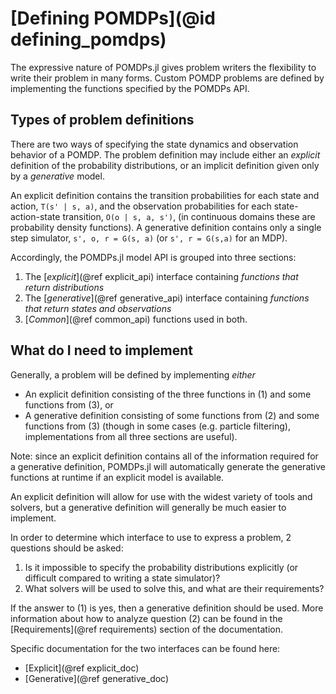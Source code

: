 # [Defining POMDPs](@id defining_pomdps)

The expressive nature of POMDPs.jl gives problem writers the flexibility to write their problem in many forms.
Custom POMDP problems are defined by implementing the functions specified by the POMDPs API.

## Types of problem definitions

There are two ways of specifying the state dynamics and observation behavior of a POMDP. The problem definition may include either an *explicit* definition of the probability distributions, or an implicit definition given only by a *generative* model.

An explicit definition contains the transition probabilities for each state and action, ``T(s' | s, a)``, and the observation probabilities for each state-action-state transition, ``O(o | s, a, s')``, (in continuous domains these are probability density functions). A generative definition contains only a single step simulator, ``s', o, r = G(s, a)`` (or ``s', r = G(s,a)`` for an MDP).

Accordingly, the POMDPs.jl model API is grouped into three sections:
1. The [*explicit*](@ref explicit_api) interface containing *functions that return distributions*
2. The [*generative*](@ref generative_api) interface containing *functions that return states and observations*
3. [*Common*](@ref common_api) functions used in both.

## What do I need to implement

Generally, a problem will be defined by implementing *either*
- An explicit definition consisting of the three functions in (1) and some functions from (3), or
- A generative definition consisting of some functions from (2) and some functions from (3)
(though in some cases (e.g. particle filtering), implementations from all three sections are useful).

Note: since an explicit definition contains all of the information required for a generative definition, POMDPs.jl will automatically generate the generative functions at runtime if an explicit model is available.

An explicit definition will allow for use with the widest variety of tools and solvers, but a generative definition will generally be much easier to implement.

In order to determine which interface to use to express a problem, 2 questions should be asked:
1. Is it impossible to specify the probability distributions explicitly (or difficult compared to writing a state simulator)?
2. What solvers will be used to solve this, and what are their requirements?

If the answer to (1) is yes, then a generative definition should be used. More information about how to analyze question (2) can be found in the [Requirements](@ref requirements) section of the documentation.

Specific documentation for the two interfaces can be found here:
- [Explicit](@ref explicit_doc)
- [Generative](@ref generative_doc)
